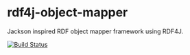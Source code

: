 # rdf4j-object-mapper
Jackson inspired RDF object mapper framework using RDF4J.

[![Build Status](https://travis-ci.com/kburger/rdf4j-object-mapper.svg?branch=develop)](https://travis-ci.com/kburger/rdf4j-object-mapper)
